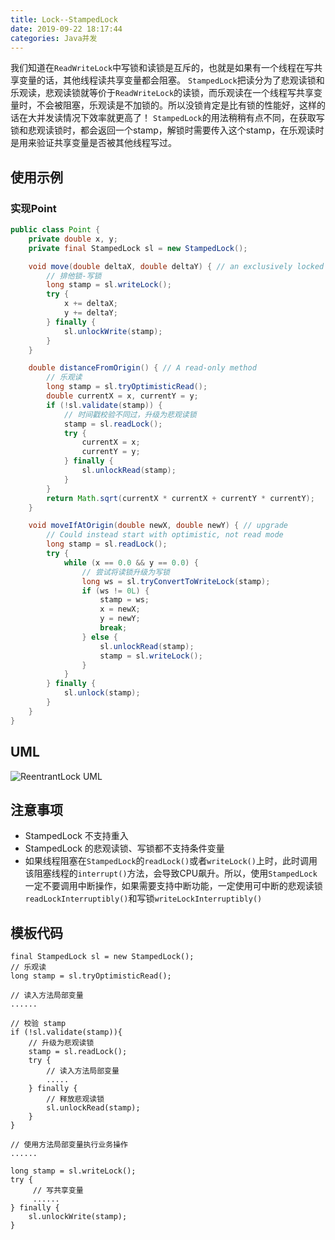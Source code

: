 ```yaml
---
title: Lock--StampedLock
date: 2019-09-22 18:17:44
categories: Java并发
---
```

我们知道在`ReadWriteLock`中写锁和读锁是互斥的，也就是如果有一个线程在写共享变量的话，其他线程读共享变量都会阻塞。
`StampedLock`把读分为了悲观读锁和乐观读，悲观读锁就等价于`ReadWriteLock`的读锁，而乐观读在一个线程写共享变量时，不会被阻塞，乐观读是不加锁的。所以没锁肯定是比有锁的性能好，这样的话在大并发读情况下效率就更高了！
`StampedLock`的用法稍稍有点不同，在获取写锁和悲观读锁时，都会返回一个stamp，解锁时需要传入这个stamp，在乐观读时是用来验证共享变量是否被其他线程写过。

## 使用示例
### 实现Point
```java
public class Point {
    private double x, y;
    private final StampedLock sl = new StampedLock();

    void move(double deltaX, double deltaY) { // an exclusively locked method
        // 排他锁-写锁
        long stamp = sl.writeLock();
        try {
            x += deltaX;
            y += deltaY;
        } finally {
            sl.unlockWrite(stamp);
        }
    }

    double distanceFromOrigin() { // A read-only method
        // 乐观读
        long stamp = sl.tryOptimisticRead();
        double currentX = x, currentY = y;
        if (!sl.validate(stamp)) {
            // 时间戳校验不同过，升级为悲观读锁
            stamp = sl.readLock();
            try {
                currentX = x;
                currentY = y;
            } finally {
                sl.unlockRead(stamp);
            }
        }
        return Math.sqrt(currentX * currentX + currentY * currentY);
    }

    void moveIfAtOrigin(double newX, double newY) { // upgrade
        // Could instead start with optimistic, not read mode
        long stamp = sl.readLock();
        try {
            while (x == 0.0 && y == 0.0) {
                // 尝试将读锁升级为写锁
                long ws = sl.tryConvertToWriteLock(stamp);
                if (ws != 0L) {
                    stamp = ws;
                    x = newX;
                    y = newY;
                    break;
                } else {
                    sl.unlockRead(stamp);
                    stamp = sl.writeLock();
                }
            }
        } finally {
            sl.unlock(stamp);
        }
    }
}
```

## UML
![ReentrantLock UML](/images/java/ReentrantLock%20UML.png)

## 注意事项
* StampedLock 不支持重入
* StampedLock 的悲观读锁、写锁都不支持条件变量
* 如果线程阻塞在`StampedLock`的`readLock()`或者`writeLock()`上时，此时调用该阻塞线程的`interrupt()`方法，会导致CPU飙升。所以，使用`StampedLock`一定不要调用中断操作，如果需要支持中断功能，一定使用可中断的悲观读锁`readLockInterruptibly()`和写锁`writeLockInterruptibly()`

## 模板代码
```javas
final StampedLock sl = new StampedLock();
// 乐观读
long stamp = sl.tryOptimisticRead();

// 读⼊⽅法局部变量
......

// 校验 stamp
if (!sl.validate(stamp)){
    // 升级为悲观读锁
    stamp = sl.readLock();
    try {
        // 读⼊⽅法局部变量
        .....
    } finally {
        // 释放悲观读锁
        sl.unlockRead(stamp);
    }
}

// 使⽤⽅法局部变量执⾏业务操作
......

long stamp = sl.writeLock();
try {
     // 写共享变量
     ......
} finally {
    sl.unlockWrite(stamp);
}
```